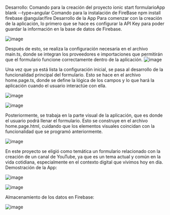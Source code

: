 Desarrollo:
Comando para la creación del proyecto 
ionic start formularioApp blank --type=angular 
Comando para la instalación de FireBase 
npm install firebase @angular/fire
Desarrollo de la App
Para comenzar con la creación de la aplicación, lo primero que se hace es configurar la API Key para poder guardar la información en la base de datos de Firebase. 

![image](https://github.com/user-attachments/assets/1ce926c9-c42b-4d0a-a771-d9dd539e540d)

Después de esto, se realiza la configuración necesaria en el archivo main.ts, donde se integran los proveedores e importaciones que permitirán que el formulario funcione correctamente dentro de la aplicación.
![image](https://github.com/user-attachments/assets/7a8e44ad-d5b9-4a6f-b3fd-8ff8310c0679)


Una vez que ya está lista la configuración inicial, se pasa al desarrollo de la funcionalidad principal del formulario. Esto se hace en el archivo home.page.ts, donde se define la lógica de los campos y lo que hará la aplicación cuando el usuario interactúe con ella.

![image](https://github.com/user-attachments/assets/1f65ecce-a3dc-4263-af4f-1d33d0d9ccd9)

![image](https://github.com/user-attachments/assets/aa1b8705-ad53-45ed-923d-8f31f71c5bb0)

Posteriormente, se trabaja en la parte visual de la aplicación, que es donde el usuario podrá llenar el formulario. Esto se construye en el archivo home.page.html, cuidando que los elementos visuales coincidan con la funcionalidad que se programó anteriormente.

![image](https://github.com/user-attachments/assets/d55faf28-016e-4535-a553-3be0c3fdf8ed)

En este proyecto se eligió como temática un formulario relacionado con la creación de un canal de YouTube, ya que es un tema actual y común en la vida cotidiana, especialmente en el contexto digital que vivimos hoy en día.
Demostración de la App: 

![image](https://github.com/user-attachments/assets/b12d8283-46a8-4414-90dd-cc5d287a88af)

![image](https://github.com/user-attachments/assets/dec88a3c-de3b-4454-b6ff-6c662b252205)

Almacenamiento de los datos en Firebase: 


![image](https://github.com/user-attachments/assets/9870c4e6-7a34-4171-bdee-5f252235f4f3)









